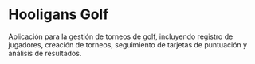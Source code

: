 # Hooligans Golf

Aplicación para la gestión de torneos de golf, incluyendo registro de jugadores, creación de torneos, seguimiento de tarjetas de puntuación y análisis de resultados.
